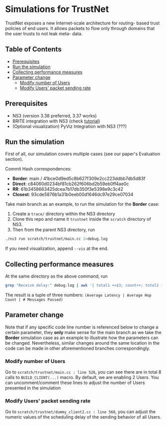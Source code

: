 # Simulations for TrustNet
TrustNet exposes a new Internet-scale architecture for routing-
based trust policies of end users. It allows packets to flow
only through domains that the user trusts to not leak meta-
data.

## Table of Contents
* [Prerequisites](#prerequisites)
* [Run the simulation](#run-the-simulation)
* [Collecting performance measures](#collecting-performance-measures)
* [Parameter change](#parameter-change)
    * [Modify number of Users](#modify-number-of-users)
    * [Modify Users' packet sending rate](#modify-users-packet-sending-rate)
    


## Prerequisites

* NS3 (version 3.38 preferred, 3.37 works)
* BRITE integration with NS3 (check [tutorial](https://www.nsnam.org/docs/models/html/brite.html))
* (Optional visualization) PyViz Integration with NS3 (???)


## Run the simulation

First of all, our simulation covers multiple cases (see our paper's Evaluation section). 

Commit Hash correspondences:
* **Border**: main / 41bce0d9ed5c8b627f309e2cc223ddbb7db5d83f
* **Direct**: c84060d0234bf81cb262f606bd2b59eb0ff4ae0c
* **RR**: 61b3458663425dcea7b17db350f3e5398e9c3c42
* **Closest**: 93cde5876b1a31b0eeb00d1646dc97e29ce07034

Take main branch as an example, to run the simulation for the **Border** case:
1. Create a `trace/` directory within the NS3 directory
2. Clone this repo and name it `trustnet` inside the `scratch` directory of NS3.
3. Then from the parent NS3 directory, run

```bash
./ns3 run scratch/trustnet/main.cc 2>debug.log
```


If you need visualization, append `--vis` at the end.

## Collecting performance measures
At the same directory as the above command, run
```bash
grep "Receive delay:" debug.log | awk '{ total1 +=$3; count++; total2 += $5} END {print total1/count " " total2/count " " count}'
```
The result is a tuple of three numbers: `(Average Latency | Average Hop Count | # Messages Passed)`

## Parameter change

Note that if any specific code line number is referenced below to change a certain parameter, they **only** make sense for the main branch as we take the **Border** simulation case as an example to illustrate how the parameters can be changed. Nevertheless, similar changes around the same location in the code can be made in other aforementioned branches correspondingly.

### Modify number of Users
Go to `scratch/trustnet/main.cc : line 526`, you can see there are in total 8 calls to `BUILD_CLIENT(...)` macro. By default, we are enabling 2 Users. You can uncomment/comment these lines to adjust the number of Users presented in the simulation

### Modify Users' packet sending rate
Go to `scratch/trustnet/dummy_client2.cc : line 568`, you can adjust the numeric values of the scheduling delay of the sending behavior of all Users.